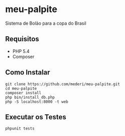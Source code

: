 meu-palpite
===========

Sistema de Bolão para a copa do Brasil

Requisitos
----------
* PHP 5.4
* Composer

Como Instalar
-------------

```shell
git clone https://github.com/mederi/meu-palpite.git
cd meu-palpite
composer install
php bin/install_db.php
php -S localhost:8000 -t web
```

Executar os Testes
------------------

```shell
phpunit tests
```